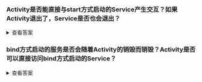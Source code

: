 ### Activity是否能直接与start方式启动的Service产生交互？如果Activity退出了，Service是否也会退出？

<details>
<summary>查看答案</summary>
<pre>
不能，不会。
</pre>
</details>

### bind方式启动的服务是否会随着Activity的销毁而销毁？Activity是否可以直接访问bind方式启动的Service？

<details>
<summary>查看答案</summary>
<pre>
会，可以，通过binder对象进行访问。
</pre>
</details>
